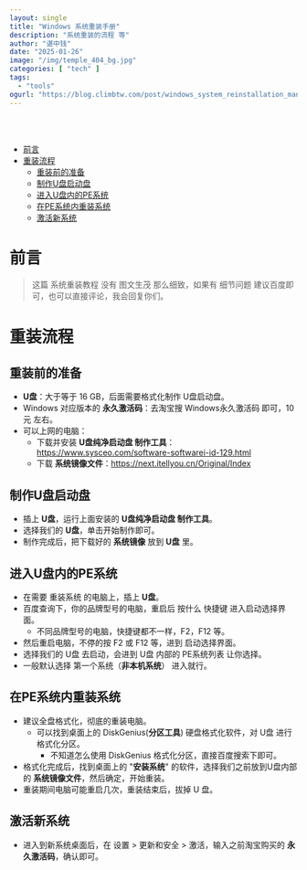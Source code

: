 ```yaml
---
layout: single
title: "Windows 系统重装手册"
description: "系统重装的流程 等"
author: "谌中钱"
date: "2025-01-26"
image: "/img/temple_404_bg.jpg"
categories: [ "tech" ]
tags:
  - "tools"
ogurl: "https://blog.climbtw.com/post/windows_system_reinstallation_manual"
---
```


<br />
<br />

<!-- @import "[TOC]" {cmd="toc" depthFrom=1 depthTo=6} -->

<!-- code_chunk_output -->

- [前言](#前言)
- [重装流程](#重装流程)
  - [重装前的准备](#重装前的准备)
  - [制作U盘启动盘](#制作u盘启动盘)
  - [进入U盘内的PE系统](#进入u盘内的pe系统)
  - [在PE系统内重装系统](#在pe系统内重装系统)
  - [激活新系统](#激活新系统)

<!-- /code_chunk_output -->

# 前言

> 这篇 系统重装教程 没有 图文生茂 那么细致，如果有 细节问题 建议百度即可，也可以直接评论，我会回复你们。

# 重装流程

## 重装前的准备

- **U盘**：大于等于 16 GB，后面需要格式化制作 U盘启动盘。
- Windows 对应版本的 **永久激活码**：去淘宝搜 Windows永久激活码 即可，10元 左右。
- 可以上网的电脑：
    - 下载并安装 **U盘纯净启动盘 制作工具**：<https://www.sysceo.com/software-softwarei-id-129.html>
    - 下载 **系统镜像文件**：<https://next.itellyou.cn/Original/Index>

## 制作U盘启动盘

- 插上 **U盘**，运行上面安装的 **U盘纯净启动盘 制作工具**。
- 选择我们的 **U盘**，单击开始制作即可。
- 制作完成后，把下载好的 **系统镜像** 放到 **U盘** 里。

## 进入U盘内的PE系统

- 在需要 重装系统 的电脑上，插上 **U盘**。
- 百度查询下，你的品牌型号的电脑，重启后 按什么 快捷键 进入启动选择界面。
    - 不同品牌型号的电脑，快捷键都不一样，F2，F12 等。
- 然后重启电脑，不停的按 F2 或 F12 等，进到 启动选择界面。
- 选择我们的 U盘 去启动，会进到 U盘 内部的 PE系统列表 让你选择。
- 一般默认选择 第一个系统（**非本机系统**） 进入就行。

## 在PE系统内重装系统

- 建议全盘格式化，彻底的重装电脑。
    - 可以找到桌面上的 DiskGenius(**分区工具**) 硬盘格式化软件，对 U盘 进行格式化分区。
        - 不知道怎么使用 DiskGenius 格式化分区，直接百度搜索下即可。
- 格式化完成后，找到桌面上的 "**安装系统**" 的软件，选择我们之前放到U盘内部的 **系统镜像文件**，然后确定，开始重装。
- 重装期间电脑可能重启几次，重装结束后，拔掉 U 盘。

## 激活新系统

- 进入到新系统桌面后，在 设置 > 更新和安全 > 激活，输入之前淘宝购买的 **永久激活码**，确认即可。
